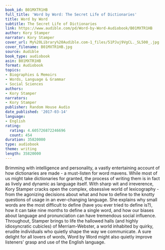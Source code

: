 ```yaml
---
book_id: B01MXTR1HB
full_title: 'Word by Word: The Secret Life of Dictionaries'
title: Word by Word
subtitle: The Secret Life of Dictionaries
link: https://www.audible.com/pd/Word-by-Word-Audiobook/B01MXTR1HB
author: Kory Stamper
narrator: Kory Stamper
cover_url: My%20Library%20Audible.com-1_files/51PJuj9VgCL._SL500_.jpg
cover_filename: B01MXTR1HB.jpg
source: Audible
book_type: audiobook
asin: B01MXTR1HB
format: Audiobook
topics:
- Biographies & Memoirs
- Words, Language & Grammar
- Social Sciences
authors:
- Kory Stamper
narrators:
- Kory Stamper
publisher: Random House Audio
date_published: '2017-03-14'
language:
- English
rating:
  rating: 4.605726872246696
  count: 454
duration: 35820000
type: audiobook
theme: writing
length: 35820000
---
```

Brimming with intelligence and personality, a vastly entertaining account of how dictionaries are made - a must-listen for word mavens.
While most of us might take dictionaries for granted, the process of writing them is in fact as lively and dynamic as language itself. With sharp wit and irreverence, Kory Stamper cracks open the complex, obsessive world of lexicography - from the agonizing decisions about what and how to define to the knotty questions of usage in an ever-changing language. She explains why small words are the most difficult to define (have you ever tried to define is?), how it can take nine months to define a single word, and how our biases about language and pronunciation can have tremendous social influence. Throughout, Stamper brings to life the hallowed halls (and highly idiosyncratic cubicles) of Merriam-Webster, a world inhabited by quirky, erudite individuals who quietly shape the way we communicate. A sure delight for all lovers of words, Word by Word might also quietly improve listeners' grasp and use of the English language.
